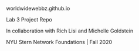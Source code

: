 worldwidewebbz.github.io

Lab 3 Project Repo

In collaboration with Rich Lisi and Michelle Goldstein

NYU Stern Network Foundations | Fall 2020

